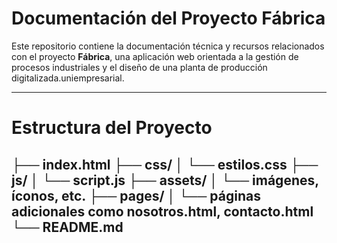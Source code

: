 # Documentación del Proyecto Fábrica

Este repositorio contiene la documentación técnica y recursos relacionados con el proyecto **Fábrica**, una aplicación web orientada a la gestión de procesos industriales y el diseño de una planta de producción digitalizada.uniempresarial.

---

# Estructura del Proyecto
├── index.html
├── css/
│ └── estilos.css
├── js/
│ └── script.js
├── assets/
│ └── imágenes, íconos, etc.
├── pages/
│ └── páginas adicionales como nosotros.html, contacto.html
└── README.md
--


